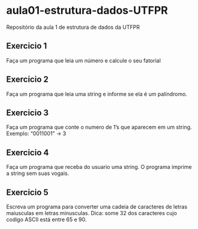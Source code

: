 # aula01-estrutura-dados-UTFPR
Repositório da aula 1 de estrutura de dados da UTFPR

## Exercicio 1
Faça um programa que leia um número e calcule o seu fatorial

## Exercicio 2
Faça um programa que leia uma string e informe se ela é um palíndromo.

## Exercicio 3
Faça um programa que conte o numero de 1’s que aparecem em um string. Exemplo: “0011001” -> 3

## Exercicio 4
Faça um programa que receba do usuario uma string. O programa imprime a string sem suas vogais.

## Exercicio 5
Escreva um programa para converter uma cadeia de caracteres de letras maiusculas em letras minusculas. Dica: some 32 dos caracteres cujo codigo ASCII está entre 65 e 90.
